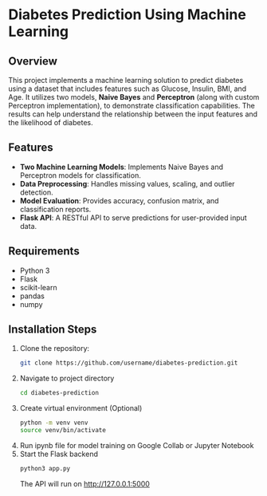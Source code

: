 # Diabetes Prediction Using Machine Learning

## Overview
This project implements a machine learning solution to predict diabetes using a dataset that includes features such as Glucose, Insulin, BMI, and Age. It utilizes two models, **Naive Bayes** and **Perceptron** (along with custom Perceptron implementation), to demonstrate classification capabilities. The results can help understand the relationship between the input features and the likelihood of diabetes.

## Features
- **Two Machine Learning Models**: Implements Naive Bayes and Perceptron models for classification.
- **Data Preprocessing**: Handles missing values, scaling, and outlier detection.
- **Model Evaluation**: Provides accuracy, confusion matrix, and classification reports.
- **Flask API**: A RESTful API to serve predictions for user-provided input data.

## Requirements
- Python 3
- Flask
- scikit-learn
- pandas
- numpy

## Installation Steps
1. Clone the repository:
   ```bash
   git clone https://github.com/username/diabetes-prediction.git
2. Navigate to project directory
   ```bash
   cd diabetes-prediction
4. Create virtual environment (Optional)
   ```bash
   python -m venv venv
   source venv/bin/activate
5. Run ipynb file for model training on Google Collab or Jupyter Notebook
6. Start the Flask backend
   ```bash
   python3 app.py
   ```
   The API will run on http://127.0.0.1:5000
